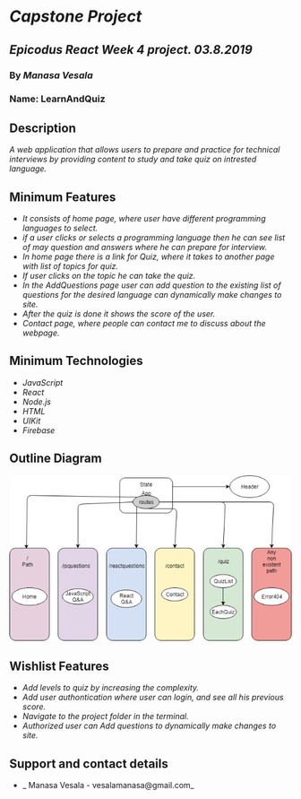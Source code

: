 # _Capstone Project_

## _Epicodus React Week 4 project. 03.8.2019_

### By _**Manasa Vesala**_

### Name: LearnAndQuiz

## Description

_A web application that allows users to prepare and practice for technical interviews by providing content to study and take quiz on intrested language._

## Minimum Features

* _It consists of home page, where user have different programming languages to select._
* _if a user clicks or selects a programming language then he can see list of may question and answers where he can prepare for interview._
* _In home page there is a link for Quiz, where it takes to another page with list of topics for quiz._
* _If user clicks on the topic he can take the quiz._ 
* _In the AddQuestions page user can add question to the existing list of questions for the desired language can dynamically make changes to site._
* _After the quiz is done it shows the score of the user._
* _Contact page, where people can contact me to discuss about the webpage._

## Minimum Technologies

* _JavaScript_
* _React_
* _Node.js_
* _HTML_
* _UIKit_
* _Firebase_

## Outline Diagram

![Diagram](Diagram.png)

## Wishlist Features

* _Add levels to quiz by increasing the complexity._
* _Add user authontication where user can login, and see all his previous score._
* _Navigate to the project folder in the terminal._
* _Authorized user can Add questions to dynamically make changes to site._


## Support and contact details

* _ Manasa Vesala - vesalamanasa@gmail.com_